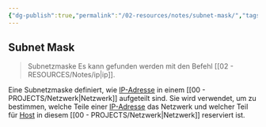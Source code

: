 ```yaml
---
{"dg-publish":true,"permalink":"/02-resources/notes/subnet-mask/","tags":["netzwerk/subnet-mask"],"noteIcon":"","updated":"2024-06-10T02:02:17.773+02:00"}
---
```


## Subnet Mask 
> Subnetzmaske 
Es kann gefunden werden mit den Befehl [[02 - RESOURCES/Notes/ip\|ip]].

Eine Subnetzmaske definiert, wie [IP-Adresse](obsidian://open?vault=Second-Brain&file=Archives%2FNotes%2Fipv4) in einem [[00 - PROJECTS/Netzwerk\|Netzwerk]] aufgeteilt sind. Sie wird verwendet, um zu bestimmen, welche Teile einer [IP-Adresse](obsidian://open?vault=Second-Brain&file=Archives%2FNotes%2Fipv4) das Netzwerk und welcher Teil für [Host](obsidian://open?vault=Second-Brain&file=Archives%2FNotes%2FHosts%20Addieren) in diesem [[00 - PROJECTS/Netzwerk\|Netzwerk]] reserviert ist.

